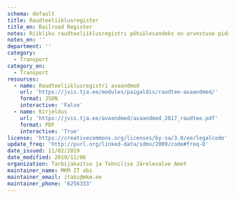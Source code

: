 ```yaml
---
schema: default
title: Raudteeliiklusregister
title_en: Railroad Register
notes: Riikliku raudteeliiklusregistri põhiülesandeks on arvestuse pidamine raudteede ja raudteeveeremi ning vedurijuhtide, eriveeremi juhtide ja vedurijuhiabide kohta.
notes_en: ''
department: ''
category:
  - Transport
category_en:
  - Transport
resources:
  - name: Raudteeliiklusregistri avaandmed
    url: 'https://jvis.tja.ee/modules/paigaldis/raudtee-avaandmed/'
    format: JSON
    interactive: 'False'
  - name: Kirjeldus
    url: 'https://jvis.tja.ee/avaandmed/avaandmed_2017_raudtee.pdf'
    format: PDF
    interactive: 'True'
license: 'https://creativecommons.org/licenses/by-sa/3.0/ee/legalcode'
update_freq: 'http://purl.org/linked-data/sdmx/2009/code#freq-D'
date_issued: 11/02/2019
date_modified: 2019/12/06
organization: Tarbijakaitse ja Tehnilise Järelevalve Amet
maintainer_name: MKM IT abi
maintainer_email: itabi@mkm.ee
maintainer_phone: '6256333'
---
```

